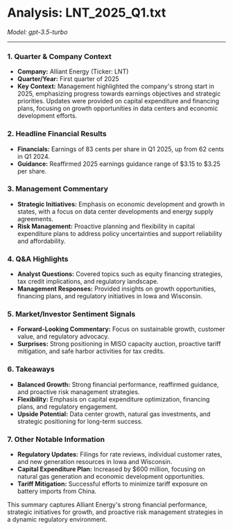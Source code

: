 # Analysis: LNT_2025_Q1.txt

*Model: gpt-3.5-turbo*

---

### 1. Quarter & Company Context
- **Company:** Alliant Energy (Ticker: LNT)
- **Quarter/Year:** First quarter of 2025
- **Key Context:** Management highlighted the company's strong start in 2025, emphasizing progress towards earnings objectives and strategic priorities. Updates were provided on capital expenditure and financing plans, focusing on growth opportunities in data centers and economic development efforts.

### 2. Headline Financial Results
- **Financials:** Earnings of 83 cents per share in Q1 2025, up from 62 cents in Q1 2024.
- **Guidance:** Reaffirmed 2025 earnings guidance range of $3.15 to $3.25 per share.

### 3. Management Commentary
- **Strategic Initiatives:** Emphasis on economic development and growth in states, with a focus on data center developments and energy supply agreements.
- **Risk Management:** Proactive planning and flexibility in capital expenditure plans to address policy uncertainties and support reliability and affordability.

### 4. Q&A Highlights
- **Analyst Questions:** Covered topics such as equity financing strategies, tax credit implications, and regulatory landscape.
- **Management Responses:** Provided insights on growth opportunities, financing plans, and regulatory initiatives in Iowa and Wisconsin.

### 5. Market/Investor Sentiment Signals
- **Forward-Looking Commentary:** Focus on sustainable growth, customer value, and regulatory advocacy.
- **Surprises:** Strong positioning in MISO capacity auction, proactive tariff mitigation, and safe harbor activities for tax credits.

### 6. Takeaways
- **Balanced Growth:** Strong financial performance, reaffirmed guidance, and proactive risk management strategies.
- **Flexibility:** Emphasis on capital expenditure optimization, financing plans, and regulatory engagement.
- **Upside Potential:** Data center growth, natural gas investments, and strategic positioning for long-term success.

### 7. Other Notable Information
- **Regulatory Updates:** Filings for rate reviews, individual customer rates, and new generation resources in Iowa and Wisconsin.
- **Capital Expenditure Plan:** Increased by $600 million, focusing on natural gas generation and economic development opportunities.
- **Tariff Mitigation:** Successful efforts to minimize tariff exposure on battery imports from China.

This summary captures Alliant Energy's strong financial performance, strategic initiatives for growth, and proactive risk management strategies in a dynamic regulatory environment.